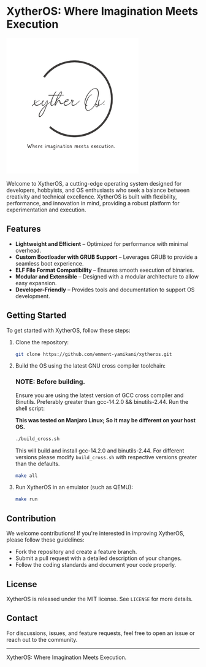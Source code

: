 # XytherOS: Where Imagination Meets Execution

   ![Qemu Screenshot](kernel/xytherOs_logo.png)

Welcome to XytherOS, a cutting-edge operating system designed for developers, hobbyists, and OS enthusiasts who seek a balance between creativity and technical excellence. XytherOS is built with flexibility, performance, and innovation in mind, providing a robust platform for experimentation and execution.

## Features
- **Lightweight and Efficient** – Optimized for performance with minimal overhead.
- **Custom Bootloader with GRUB Support** – Leverages GRUB to provide a seamless boot experience.
- **ELF File Format Compatibility** – Ensures smooth execution of binaries.
- **Modular and Extensible** – Designed with a modular architecture to allow easy expansion.
- **Developer-Friendly** – Provides tools and documentation to support OS development.

## Getting Started
To get started with XytherOS, follow these steps:
1. Clone the repository:
   ```sh
   git clone https://github.com/emment-yamikani/xytheros.git
   ```
2. Build the OS using the latest GNU cross compiler toolchain:
   ### NOTE: Before building.
      Ensure you are using the latest version of GCC cross compiler and Binutils. Preferably greater than gcc-14.2.0 && binutils-2.44. Run the shell script:

      **This was tested on Manjaro Linux; So it may be different on your host OS.**

      ```sh
      ./build_cross.sh
      ```

      This will build and install gcc-14.2.0 and binutils-2.44. For different versions please modify `build_cross.sh` with respective versions greater than the defaults.
      
      ```sh
      make all
      ```
3. Run XytherOS in an emulator (such as QEMU):
   ```sh
   make run
   ```

## Contribution
We welcome contributions! If you're interested in improving XytherOS, please follow these guidelines:
- Fork the repository and create a feature branch.
- Submit a pull request with a detailed description of your changes.
- Follow the coding standards and document your code properly.

## License
XytherOS is released under the MIT license. See `LICENSE` for more details.

## Contact
For discussions, issues, and feature requests, feel free to open an issue or reach out to the community.

---
XytherOS: Where Imagination Meets Execution.


